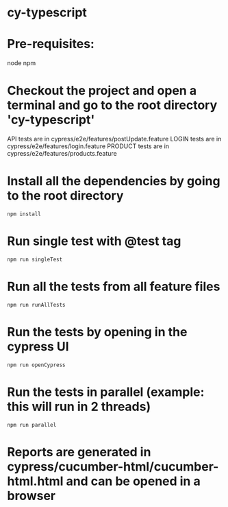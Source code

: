 # cy-typescript

# Pre-requisites:
node
npm

# Checkout the project and open a terminal and go to the root directory 'cy-typescript'

API tests are in cypress/e2e/features/postUpdate.feature
LOGIN tests are in cypress/e2e/features/login.feature
PRODUCT tests are in cypress/e2e/features/products.feature

# Install all the dependencies by going to the root directory
`npm install`

# Run single test with @test tag
`npm run singleTest`

# Run all the tests from all feature files
`npm run runAllTests`

# Run the tests by opening in the cypress UI
`npm run openCypress`

# Run the tests in parallel (example: this will run in 2 threads)
`npm run parallel`


# Reports are generated in cypress/cucumber-html/cucumber-html.html and can be opened in a browser

